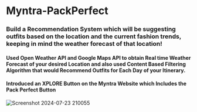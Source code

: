 # Myntra-PackPerfect

### Build a Recommendation System which will be suggesting outfits based on the location and the current fashion trends, keeping in mind the weather forecast of that location!

#### Used Open Weather API and Google Maps API to obtain Real time Weather Forecast of your desired Location and also used Content Based Filtering Algorithm that would Recommend Outfits for Each Day of your Itinerary.

#### Introduced an XPLORE Button on the Myntra Website which Includes the Pack Perfect Button
![Screenshot 2024-07-23 210055](https://github.com/user-attachments/assets/d8c56025-ab55-4428-9fa3-a0ead6d4fde5)


